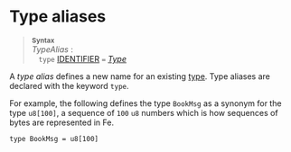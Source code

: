 # Type aliases

> **<sup>Syntax</sup>**\
> _TypeAlias_ :\
> &nbsp;&nbsp; `type` [IDENTIFIER]&nbsp;`=` [_Type_]

A _type alias_ defines a new name for an existing [type]. Type aliases are
declared with the keyword `type`.

For example, the following defines the type `BookMsg` as a synonym for the type
`u8[100]`, a sequence of `100` `u8` numbers which is how sequences of bytes are represented in Fe.

```
type BookMsg = u8[100]
```

[_EndOfHeader_]: end_of_header.md
[IDENTIFIER]: identifiers.md
[_Type_]: types.md
[type]: types.md
